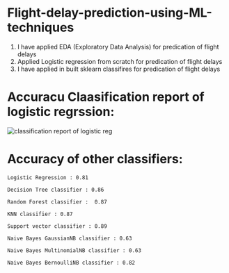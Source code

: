 # Flight-delay-prediction-using-ML-techniques

 1. I have applied EDA (Exploratory Data Analysis) for predication of flight delays
 2. Applied Logistic regression from scratch for predication of flight delays
 3. I have applied  in built sklearn classifires for predication of flight delays

# Accuracu Claasification report of logistic regrssion:
![classification report of logistic reg](https://user-images.githubusercontent.com/18098938/129040550-1e84f005-570b-467f-8fbc-196082ce7363.JPG)

# Accuracy of other classifiers:

    Logistic Regression : 0.81

    Decision Tree classifier : 0.86

    Random Forest classifier :  0.87

    KNN classifier : 0.87

    Support vector classifier : 0.89

    Naive Bayes GaussianNB classifier : 0.63

    Naive Bayes MultinomialNB classifier : 0.63

    Naive Bayes BernoulliNB classifier : 0.82
